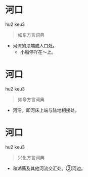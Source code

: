 # 河口
hu2 keu3
> 如东方言词典
- 河流的顶端或人口处。
  - 小船停吖在～上。

# 河口
hu2 keu3
> 如皋方言词典
- 河沿。即河床上端与陆地相接处。

# 河口
hu2 keu3
> 兴化方言词典
- 和湖荡及其他河流交汇处。②河边。
